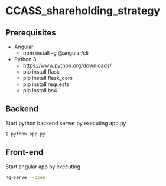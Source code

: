 # CCASS_shareholding_strategy

## Prerequisites
   - Angular
      - npm install -g @angular/cli
   - Python 3
      - https://www.python.org/downloads/
      - pip install flask
      - pip install flask_cors
      - pip install requests
      - pip install bs4


## Backend 

Start python backend server by executing app.py

```bash
$ python app.py
```

## Front-end

Start angular app by executing 

```bash
ng-serve --open
```
